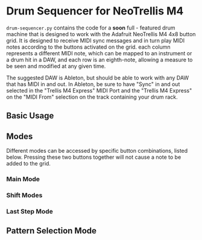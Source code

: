 # Drum Sequencer for NeoTrellis M4

`drum-sequencer.py` contains the code for a **soon** full - featured drum machine that is designed to work with the Adafruit NeoTrellis M4 4x8 button grid. It is designed to receive MIDI sync messages and in turn play MIDI notes according to the buttons activated on the grid. each column represents a different MIDI note, which can be mapped to an instrument or a drum hit in a DAW, and each row is an eighth-note, allowing a measure to be seen and modified at any given time.

The suggested DAW is Ableton, but should be able to work with any DAW that has MIDI in and out. In Ableton, be sure to have "Sync" in and out selected in the "Trellis M4 Express" MIDI Port and the "Trellis M4 Express" on the "MIDI From" selection on the track containing your drum rack.

## Basic Usage

## Modes

Different modes can be accessed by specific button combinations, listed below. Pressing these two buttons together will not cause a note to be added to the grid.

### Main Mode

### Shift Modes

### Last Step Mode

## Pattern Selection Mode
